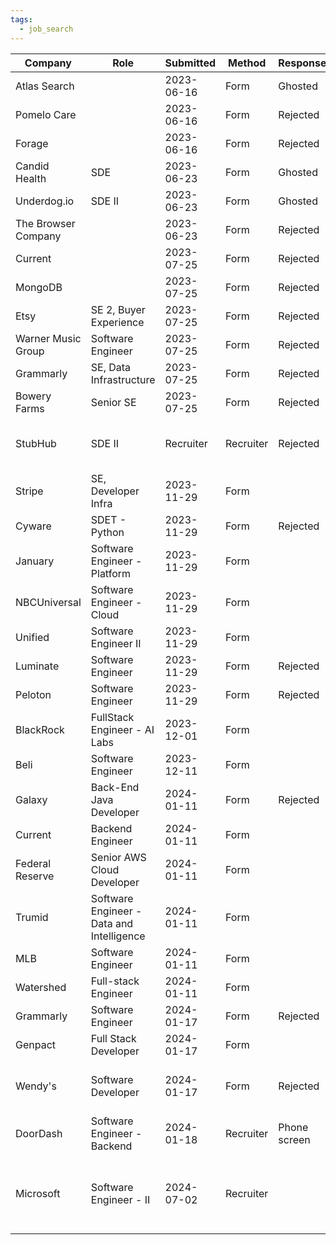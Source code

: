 ```yaml
---
tags:
  - job_search
---
```


| Company             | Role                                      | Submitted  | Method    | Response     | Notes                            |
| ------------------- | ----------------------------------------- | ---------- | --------- | ------------ | -------------------------------- |
| Atlas Search        |                                           | 2023-06-16 | Form      | Ghosted      |                                  |
| Pomelo Care         |                                           | 2023-06-16 | Form      | Rejected     |                                  |
| Forage              |                                           | 2023-06-16 | Form      | Rejected     |                                  |
| Candid Health       | SDE                                          | 2023-06-23 | Form      | Ghosted      |                                  |
| Underdog.io         | SDE II                                          | 2023-06-23 | Form      | Ghosted      |                                  |
| The Browser Company |                                           | 2023-06-23 | Form      | Rejected     |                                  |
| Current             |                                           | 2023-07-25 | Form      | Rejected     |                                  |
| MongoDB             |                                           | 2023-07-25 | Form      | Rejected     |                                  |
| Etsy                | SE 2, Buyer Experience                    | 2023-07-25 | Form      | Rejected     |                                  |
| Warner Music Group  | Software Engineer                         | 2023-07-25 | Form      | Rejected     |                                  |
| Grammarly           | SE, Data Infrastructure                   | 2023-07-25 | Form      | Rejected     |                                  |
| Bowery Farms        | Senior SE                                 | 2023-07-25 | Form      | Rejected     |                                  |
| StubHub             | SDE II                                    | Recruiter  | Recruiter | Rejected     | Made it to 1 hr technical screen |
| Stripe              | SE, Developer Infra                       | 2023-11-29 | Form      |              |                                  |
| Cyware              | SDET - Python                             | 2023-11-29 | Form      | Rejected     |                                  |
| January             | Software Engineer - Platform              | 2023-11-29 | Form      |              |                                  |
| NBCUniversal        | Software Engineer - Cloud                 | 2023-11-29 | Form      |              |                                  |
| Unified             | Software Engineer II                      | 2023-11-29 | Form      |              |                                  |
| Luminate            | Software Engineer                         | 2023-11-29 | Form      | Rejected     |                                  |
| Peloton             | Software Engineer                         | 2023-11-29 | Form      | Rejected     |                                  |
| BlackRock           | FullStack Engineer - AI Labs              | 2023-12-01 | Form      |              |                                  |
| Beli                | Software Engineer                         | 2023-12-11 | Form      |              |                                  |
| Galaxy              | Back-End Java Developer                   | 2024-01-11 | Form      | Rejected     |                                  |
| Current             | Backend Engineer                          | 2024-01-11 | Form      |              |                                  |
| Federal Reserve     | Senior AWS Cloud Developer                | 2024-01-11 | Form      |              |                                  |
| Trumid              | Software Engineer - Data and Intelligence | 2024-01-11 | Form      |              |                                  |
| MLB                 | Software Engineer                         | 2024-01-11 | Form      |              |                                  |
| Watershed           | Full-stack Engineer                       | 2024-01-11 | Form      |              |                                  |
| Grammarly           | Software Engineer                         | 2024-01-17 | Form      | Rejected     |                                  |
| Genpact             | Full Stack Developer                      | 2024-01-17 | Form      |              |                                  |
| Wendy's             | Software Developer                        | 2024-01-17 | Form      | Rejected     | Got a free frosty tho            |
| DoorDash            | Software Engineer - Backend               | 2024-01-18 | Recruiter | Phone screen |                                  |
| Microsoft           | Software Engineer - II                                          | 2024-07-02           | Recruiter          |              | I said I didn't have 2+ YOE with C++ or Swift                                 |
